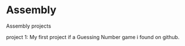 # Assembly
Assembly projects

  project 1:
    My first project if a Guessing Number game i found on github.
    
